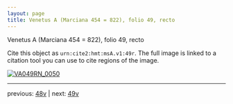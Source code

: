 ```yaml
---
layout: page
title: Venetus A (Marciana 454 = 822), folio 49, recto
---
```


Venetus A (Marciana 454 = 822), folio 49, recto

Cite this object as `urn:cite2:hmt:msA.v1:49r`.  The full image is linked to a citation tool you can use to cite regions of the image.

[![VA049RN_0050](http://www.homermultitext.org/iipsrv?IIIF=/project/homer/pyramidal/deepzoom/hmt/vaimg/2017a/VA049RN_0050.tif/full/800,/0/default.jpg)](http://www.homermultitext.org/ict2/?urn=urn:cite2:hmt:vaimg.2017a:VA049RN_0050) 

---

previous:  [48v](../48v/) | next: [49v](../49v/)